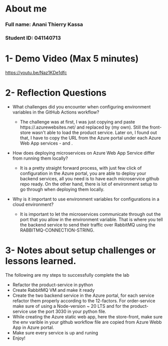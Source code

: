 # About me 
### Full name: Anani Thierry Kassa
### Student ID: 041140713

# 1- Demo Video (Max 5 minutes)
https://youtu.be/Naz1KDe1dfc

# 2- Reflection Questions

- What challenges did you encounter when configuring environment variables in the GitHub Actions workflow?
    - The challenge was at first, I was just copying and paste https://<order-service-app>.azurewebsites.net/ and replaced <order-service-app> by <order-service-appone> (my own). Still the front-store wasn't able to load the product service. Later on, I found out that, I have to copy the URL from the Azure portal under each Azure Web App services - <order-service-app> and <product-service-app>.

- How does deploying microservices on Azure Web App Service differ from running them locally?
    - It is a pretty straight forward process, with just few click of configuration in the Azure portal, you are able to deploy your backend services, all you need is to have each microservice github repo ready. On the other hand, there is lot of environment setup to go through when deploying them locally.

- Why is it important to use environment variables for configurations in a cloud environment?
    - It is important to let the microservices communicate through out the port that you allow in the environment variable. That is where you tell the backend service to send their traffic over RabbitMQ using the RABBITMQ-CONNECTION-STRING.

# 3- Notes about setup challenges or lessons learned.
   The following are my steps to successfully complete the lab
   - Refactor the product-service in python 
   - Create RabbitMQ VM and make it ready
   - Create the two backend service in the Azure portal, for each service refactor them properly according to the 12-factors. For order-service make sure of using a Node-version ~ 20 LTS and for the product-service use the port 3030 in your python file.
   - While creating the Azure static web app, here the store-front, make sure the env varible in your github workflow file are copied from Azure Webb App in Azure portal.
   - Make sure every service is up and runing
   - Enjoy!